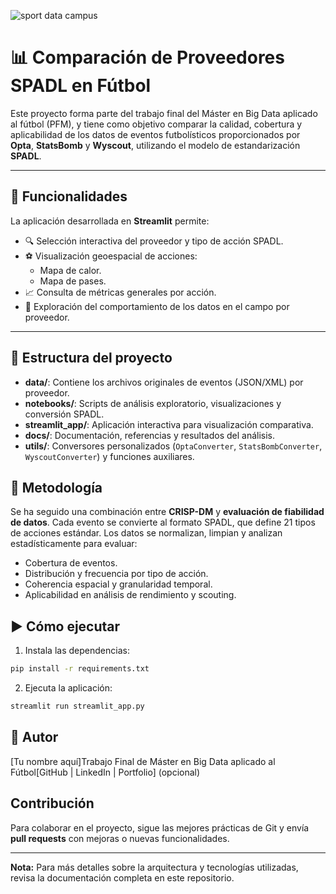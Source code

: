 ![sport data campus](assets/images/ucam_sdc.png.png)

# 📊 Comparación de Proveedores SPADL en Fútbol

Este proyecto forma parte del trabajo final del Máster en Big Data aplicado al fútbol (PFM), y tiene como objetivo comparar la calidad, cobertura y aplicabilidad de los datos de eventos futbolísticos proporcionados por **Opta**, **StatsBomb** y **Wyscout**, utilizando el modelo de estandarización **SPADL**.

---

## 🧠 Funcionalidades

La aplicación desarrollada en **Streamlit** permite:

- 🔍 Selección interactiva del proveedor y tipo de acción SPADL.
- ⚽ Visualización geoespacial de acciones:
  - Mapa de calor.
  - Mapa de pases.
- 📈 Consulta de métricas generales por acción.
- 🧭 Exploración del comportamiento de los datos en el campo por proveedor.

---

## 📁 Estructura del proyecto
- **data/**: Contiene los archivos originales de eventos (JSON/XML) por proveedor.
- **notebooks/**: Scripts de análisis exploratorio, visualizaciones y conversión SPADL.
- **streamlit_app/**: Aplicación interactiva para visualización comparativa.
- **docs/**: Documentación, referencias y resultados del análisis.
- **utils/**: Conversores personalizados (`OptaConverter`, `StatsBombConverter`, `WyscoutConverter`) y funciones auxiliares.

## 🧠 Metodología

Se ha seguido una combinación entre **CRISP-DM** y **evaluación de fiabilidad de datos**. Cada evento se convierte al formato SPADL, que define 21 tipos de acciones estándar. Los datos se normalizan, limpian y analizan estadísticamente para evaluar:

- Cobertura de eventos.
- Distribución y frecuencia por tipo de acción.
- Coherencia espacial y granularidad temporal.
- Aplicabilidad en análisis de rendimiento y scouting.

## ▶️ Cómo ejecutar

1. Instala las dependencias:

```bash
pip install -r requirements.txt
```
2. Ejecuta la aplicación:

```bash
streamlit run streamlit_app.py
```

## 👤 Autor

[Tu nombre aquí]Trabajo Final de Máster en Big Data aplicado al Fútbol[GitHub | LinkedIn | Portfolio] (opcional)

## Contribución
Para colaborar en el proyecto, sigue las mejores prácticas de Git y envía **pull requests** con mejoras o nuevas funcionalidades.

---
**Nota:** Para más detalles sobre la arquitectura y tecnologías utilizadas, revisa la documentación completa en este repositorio.
